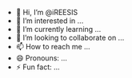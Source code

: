 - 👋 Hi, I’m @iREESIS
- 👀 I’m interested in ...
- 🌱 I’m currently learning ...
- 💞️ I’m looking to collaborate on ...
- 📫 How to reach me ...
- 😄 Pronouns: ...
- ⚡ Fun fact: ...

<!---
iREESIS/iREESIS is a ✨ special ✨ repository because its `README.md` (this file) appears on your GitHub profile.
You can click the Preview link to take a look at your changes.
--->
